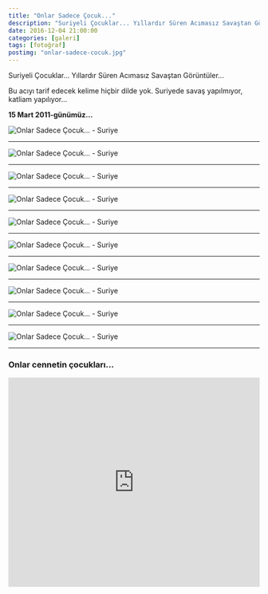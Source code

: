 ```yaml
---
title: "Onlar Sadece Çocuk..."
description: "Suriyeli Çocuklar... Yıllardır Süren Acımasız Savaştan Görüntüler..."
date: 2016-12-04 21:00:00
categories: [galeri]
tags: [fotoğraf]
postimg: "onlar-sadece-cocuk.jpg"
---
```


Suriyeli Çocuklar... Yıllardır Süren Acımasız Savaştan Görüntüler...

Bu acıyı tarif edecek kelime hiçbir dilde yok. Suriyede savaş yapılmıyor, katliam yapılıyor...

**15 Mart 2011-günümüz...**

![Onlar Sadece Çocuk... - Suriye](http://i.imgur.com/VU9yNuH.jpg "Onlar Sadece Çocuk... - Suriye")

* * * 

![Onlar Sadece Çocuk... - Suriye](http://i.imgur.com/IBrY4tj.jpg "Onlar Sadece Çocuk... - Suriye")

* * * 

![Onlar Sadece Çocuk... - Suriye](http://i.imgur.com/f1D73fL.jpg "Onlar Sadece Çocuk... - Suriye")

* * * 

![Onlar Sadece Çocuk... - Suriye](http://i.imgur.com/IMzaeTA.jpg "Onlar Sadece Çocuk... - Suriye")

* * * 

![Onlar Sadece Çocuk... - Suriye](http://i.imgur.com/YhnTxk0.jpg "Onlar Sadece Çocuk... - Suriye")

* * * 

![Onlar Sadece Çocuk... - Suriye](http://i.imgur.com/7NVkvCy.jpg "Onlar Sadece Çocuk... - Suriye")

* * * 

![Onlar Sadece Çocuk... - Suriye](http://i.imgur.com/dZcp0NL.jpg "Onlar Sadece Çocuk... - Suriye")

* * * 

![Onlar Sadece Çocuk... - Suriye](http://i.imgur.com/kjNd5Tb.jpg "Onlar Sadece Çocuk... - Suriye")

* * * 

![Onlar Sadece Çocuk... - Suriye](http://i.imgur.com/gBQAXuv.jpg "Onlar Sadece Çocuk... - Suriye")

* * * 

![Onlar Sadece Çocuk... - Suriye](http://i.imgur.com/kfrEy2H.jpg "Onlar Sadece Çocuk... - Suriye")

* * * 

### Onlar cennetin çocukları...

<iframe src="https://www.facebook.com/plugins/video.php?href=https%3A%2F%2Fwww.facebook.com%2Fahmetcadirci25%2Fvideos%2Fvb.100005855682078%2F555772637961254%2F%3Ftype%3D3&width=900&show_text=false&appId=331059383931945&height=420" width="100%" height="420" style="border:none;overflow:hidden" scrolling="no" frameborder="0" allowTransparency="true"></iframe>
